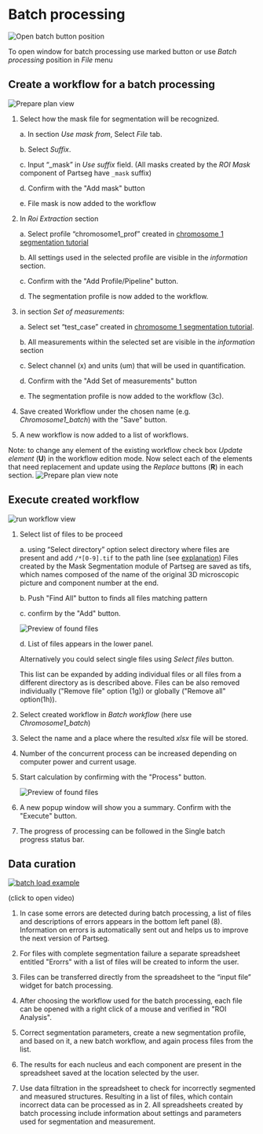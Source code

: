 # Batch processing

![Open batch button position](./images/open_batch.png)

To open window for batch processing use marked button or use *Batch processing* position in *File* menu

## Create a workflow for a batch processing

![Prepare plan view](./images/prepare_plan.png)

1. Select how the mask file for segmentation will be recognized.

   a.  In section *Use mask from*, Select *File* tab.

   b. Select *Suffix*.

   c. Input “\_mask” in  *Use suffix* field. (All masks created by the *ROI Mask* component of Partseg have `_mask` suffix)

   d. Confirm with the "Add mask" button

   e. File mask is now added to the workflow

1. In *Roi Extraction* section

   a. Select profile “chromosome1_prof” created in [chromosome 1 segmentation tutorial](../tutorial-chromosome-1/tutorial-chromosome1_16.md)

   b. All settings used in the selected profile are visible in the *information* section.

   c. Confirm with the "Add Profile/Pipeline" button.

   d. The segmentation profile is now added to the workflow.

1. in section *Set of measurements*:

   a. Select set “test_case” created in [chromosome 1 segmentation tutorial](../tutorial-chromosome-1/tutorial-chromosome1_16.md).

   b. All measurements within the selected set are visible in the *information* section

   c.  Select channel (x) and units (um) that will be used in quantification.

   d.  Confirm with the "Add Set of measurements" button

   e.  The segmentation profile is now added to the workflow (3c).

1. Save created Workflow under the chosen name (e.g. *Chromosome1_batch*) with the "Save" button.

1. A new workflow is now added to a list of workflows.

Note: to change any element of the existing workflow check box *Update element* (**U**) in the workflow edition mode.
Now select each of the elements that need replacement and update using the *Replace* buttons (**R**) in each section.
![Prepare plan view note](./images/prepare_plan2.png)

## Execute created workflow

![run workflow view](./images/input_files.png)

1. Select list of files to be proceed

   a. using “Select directory” option select directory where files are present and add `/*[0-9].tif` to the path line (see [explanation](<https://en.wikipedia.org/wiki/Glob_(programming)>)) Files created by the Mask Segmentation module of Partseg are saved as tifs, which names composed of the name of the original 3D microscopic picture and component number at the end.

   b. Push "Find All" button to finds all files matching pattern

   c. confirm by the "Add" button.

   ![Preview of found files](./images/add_files.png)

   d. List of files appears in the lower panel.

   Alternatively you could select single files using *Select files* button.

   This list can be expanded by adding individual files or all files from a different directory as is described above. Files can be also removed individually ("Remove file" option (1g)) or globally ("Remove all" option(1h)).

1. Select created workflow in *Batch workflow* (here use *Chromosome1_batch*)

1. Select the name and a place where the resulted *xlsx* file will be stored.

1. Number of the concurrent process can be increased depending on computer power and current usage.

1. Start calculation by confirming with the "Process" button.

   ![Preview of found files](./images/execution_panel.png)

1. A new popup window will show you a summary. Confirm with the "Execute" button.

1. The progress of processing can be followed in the Single batch progress status bar.

## Data curation

[![batch load example](https://img.youtube.com/vi/71J3KG_Zeao/0.jpg)](https://www.youtube.com/watch?v=71J3KG_Zeao)

(click to open video)

1. In case some errors are detected during batch processing, a list of files and descriptions of errors appears in the bottom left panel (8).
   Information on errors is automatically sent out and helps us to improve the next version of Partseg.

1. For files with complete segmentation failure a separate spreadsheet entitled "Erorrs" with a list of files will be created to inform the user.

1. Files can be transferred directly from the spreadsheet to the “input file” widget for batch processing.

1. After choosing the workflow used for the batch processing, each file can be opened with a right click of a mouse and verified in "ROI Analysis".

1. Correct segmentation parameters, create a new segmentation profile, and based on it, a new batch workflow, and again process files from the list.

1. The results for each nucleus and each component are present in the spreadsheet saved at the location selected by the user.

1. Use data filtration in the spreadsheet to check for incorrectly segmented and measured structures. Resulting in a list of files, which contain incorrect data can be processed as in 2.
   All spreadsheets created by batch processing include information about settings and parameters used for segmentation and measurement.
